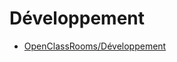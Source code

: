 # Développement

* [OpenClassRooms/Développement](https://openclassrooms.com/fr/search?page=1&query=&categories=D%C3%A9veloppement&language=fr&type=course)
